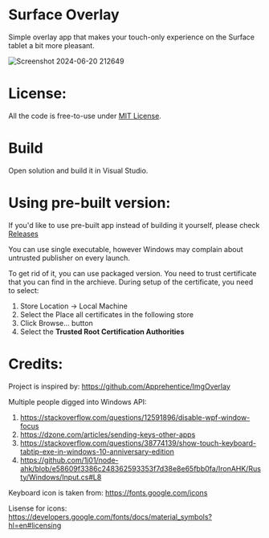 Surface Overlay
==========
Simple overlay app that makes your touch-only experience on the Surface tablet a bit more pleasant.


![Screenshot 2024-06-20 212649](https://github.com/rokuz/surface_overlay/assets/5437220/79bf27e1-60ae-4c48-bb83-5a4bf432685e)

# License:
All the code is free-to-use under [MIT License](https://github.com/rokuz/surface_overlay/blob/main/LICENSE.md).

# Build
Open solution and build it in Visual Studio.

# Using pre-built version:
If you'd like to use pre-built app instead of building it yourself, please check [Releases](https://github.com/rokuz/surface_overlay/releases)

You can use single executable, however Windows may complain about untrusted publisher on every launch.

To get rid of it, you can use packaged version. You need to trust certificate that you can find in the archieve. During setup of the certificate, you need to select:
1. Store Location -> Local Machine
2. Select the Place all certificates in the following store
3. Click Browse... button
4. Select the **Trusted Root Certification Authorities**

# Credits:

Project is inspired by: https://github.com/Apprehentice/ImgOverlay

Multiple people digged into Windows API:
1. https://stackoverflow.com/questions/12591896/disable-wpf-window-focus
2. https://dzone.com/articles/sending-keys-other-apps
3. https://stackoverflow.com/questions/38774139/show-touch-keyboard-tabtip-exe-in-windows-10-anniversary-edition
4. https://github.com/1j01/node-ahk/blob/e58609f3386c248362593353f7d38e8e65fbb0fa/IronAHK/Rusty/Windows/Input.cs#L8

Keyboard icon is taken from: https://fonts.google.com/icons

Lisense for icons: https://developers.google.com/fonts/docs/material_symbols?hl=en#licensing

